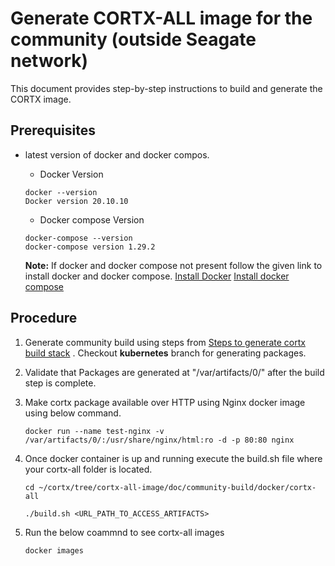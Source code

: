 # Generate CORTX-ALL image for the community (outside Seagate network)

This document provides step-by-step instructions to build and generate the CORTX image.

## Prerequisites

- latest version of docker and docker compos.
    -   Docker Version
    ```
    docker --version
    Docker version 20.10.10
    ```
    - Docker compose Version
    ```
    docker-compose --version
    docker-compose version 1.29.2
    ```

    **Note:** If docker and docker compose not present follow the given link to install docker and docker compose. [Install Docker](https://docs.docker.com/engine/install/centos/) [Install docker compose](https://docs.docker.com/compose/install/)
## Procedure

1. Generate community build using steps from [Steps to generate cortx build stack](https://github.com/Seagate/cortx/blob/main/doc/community-build/Generate-Cortx-Build-Stack.md)  . Checkout **kubernetes** branch for generating packages. 
    
2. Validate that Packages are generated at "/var/artifacts/0/" after the build step is complete. 

3. Make cortx package available over HTTP using Nginx docker image using below command.
    ```
    docker run --name test-nginx -v /var/artifacts/0/:/usr/share/nginx/html:ro -d -p 80:80 nginx
    ```
4. Once docker container is up and running execute the build.sh file where your cortx-all folder is located.
    ```
    cd ~/cortx/tree/cortx-all-image/doc/community-build/docker/cortx-all
    ```
    ```
    ./build.sh <URL_PATH_TO_ACCESS_ARTIFACTS>
    ```
5. Run the below coammnd to see cortx-all images
    ```
    docker images
    ```

